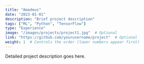 ```yaml
---
title: "Amadeus"
date: "2023-01-01"
description: "Brief project description"
tags: ["ML", "Python", "TensorFlow"]
type: "Experience"
image: "/images/projects/project1.jpg"  # Optional
link: "https://github.com/yourusername/project"  # Optional
weight: 1  # Controls the order (lower numbers appear first)
---
```


Detailed project description goes here.